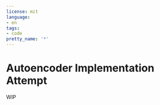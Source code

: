 ```yaml
---
license: mit
language:
- en
tags:
- code
pretty_name: '*'
---
```

# Autoencoder Implementation Attempt

WIP

